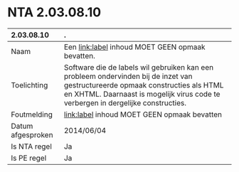 # NTA 2.03.08.10

 2.03.08.10 | . 
 :--- | :--- 
 Naam | Een <link:label> inhoud MOET GEEN opmaak bevatten. 
 Toelichting | Software die de labels wil gebruiken kan een probleem ondervinden bij de inzet van gestructureerde opmaak constructies als HTML en XHTML. Daarnaast is mogelijk virus code te verbergen in dergelijke constructies. 
 Foutmelding | <link:label> inhoud MOET GEEN opmaak bevatten 
 Datum afgesproken | 2014/06/04 
 Is NTA regel | Ja 
 Is PE regel | Ja 
